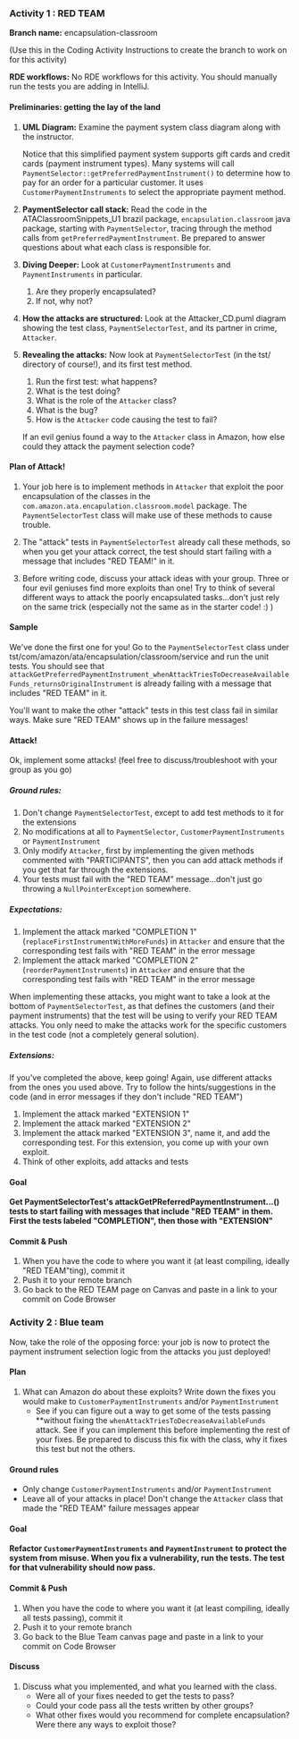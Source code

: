 ### Activity 1 : RED TEAM

**Branch name:** encapsulation-classroom

(Use this in the Coding Activity Instructions to create the branch to work on for this activity)

**RDE workflows:**
No RDE workflows for this activity. You should manually run the tests you are adding in IntelliJ.

#### Preliminaries: getting the lay of the land

1. **UML Diagram:** Examine the payment system class diagram along with the instructor.

   Notice that this simplified payment system supports gift cards and credit cards (payment instrument types).
   Many systems will call `PaymentSelector::getPreferredPaymentInstrument()` to determine how to pay for an order for
   a particular customer. It uses `CustomerPaymentInstruments` to select the appropriate payment method.

1. **PaymentSelector call stack:** Read the code in the ATAClassroomSnippets_U1 brazil package,
   `encapsulation.classroom` java package, starting with `PaymentSelector`, tracing through the method calls
   from `getPreferredPaymentInstrument`. Be prepared to answer questions about what each class is responsible for.

1. **Diving Deeper:** Look at `CustomerPaymentInstruments` and `PaymentInstruments` in particular.
    1. Are they properly encapsulated?
    1. If not, why not?

1. **How the attacks are structured:** Look at the Attacker_CD.puml diagram showing
   the test class, `PaymentSelectorTest`, and its partner in crime,
   `Attacker`.

1. **Revealing the attacks:** Now look at `PaymentSelectorTest` (in the tst/ directory of course!), and its first
   test method.
    1. Run the first test: what happens?
    1. What is the test doing?
    1. What is the role of the `Attacker` class?
    1. What is the bug?
    1. How is the `Attacker` code causing the test to fail?

   If an evil genius found a way to the `Attacker` class in Amazon, how else could they attack the payment
   selection code?

#### Plan of Attack!

1. Your job here is to implement methods in `Attacker` that exploit the poor encapsulation of the classes in the
   `com.amazon.ata.encapulation.classroom.model` package. The
   `PaymentSelectorTest` class will make use of these methods to
   cause trouble.

1. The "attack" tests in `PaymentSelectorTest` already call these methods, so when you get your attack correct,
   the test should start failing with a message that includes "RED TEAM!" in it.

1. Before writing code, discuss your attack ideas with your group.
   Three or four evil geniuses find more exploits than one!
   Try to think of several different ways to attack the poorly
   encapsulated tasks...don't just rely on the same
   trick (especially not the same as in the starter code! :) )

#### Sample

We've done the first one for you! Go to the `PaymentSelectorTest` class
under tst/com/amazon/ata/encapsulation/classroom/service and run
the unit tests. You should see that
`attackGetPreferredPaymentInstrument_whenAttackTriesToDecreaseAvailableFunds_returnsOriginalInstrument`
is already failing with a message that includes "RED TEAM" in it.

You'll want to make the other "attack" tests in this test class fail
in similar ways. Make sure "RED TEAM" shows up in the failure messages!

#### Attack!

Ok, implement some attacks! (feel free to discuss/troubleshoot with your group as you go)

##### Ground rules:

1. Don't change `PaymentSelectorTest`, except to add test methods to it for the extensions
1. No modifications at all to `PaymentSelector`, `CustomerPaymentInstruments` or `PaymentInstrument`
1. Only modify `Attacker`, first by implementing the given methods commented with "PARTICIPANTS", then
   you can add attack methods if you get that far through the extensions.
1. Your tests must fail with the "RED TEAM" message...don't just go throwing a `NullPointerException` somewhere.

##### Expectations:

1. Implement the attack marked "COMPLETION 1" (`replaceFirstInstrumentWithMoreFunds`)
   in `Attacker` and ensure that the corresponding test fails with
   "RED TEAM" in the error message
1. Implement the attack marked "COMPLETION 2" (`reorderPaymentInstruments`) in `Attacker` and ensure that the
   corresponding test fails with "RED TEAM" in the error message

When implementing these attacks, you might want to take a look at the bottom of `PaymentSelectorTest`, as that
defines the customers (and their payment instruments) that the test will be using to verify your RED TEAM attacks.
You only need to make the attacks work for the specific customers
in the test code (not a completely general solution).

##### Extensions:

If you've completed the above, keep going! Again, use different attacks from
the ones you used above. Try to follow the hints/suggestions in the
code (and in error messages if they don't include "RED TEAM")

1. Implement the attack marked "EXTENSION 1"
1. Implement the attack marked "EXTENSION 2"
1. Implement the attack marked "EXTENSION 3", name it, and add the corresponding test. For this extension, you come
   up with your own exploit.
1. Think of other exploits, add attacks and tests

#### Goal

**Get PaymentSelectorTest's attackGetPReferredPaymentInstrument...()
tests to start failing with messages that include "RED TEAM" in
them. First the tests labeled "COMPLETION", then those with "EXTENSION"**

#### Commit & Push

1. When you have the code to where you want it (at least compiling, ideally "RED TEAM"ting), commit it
1. Push it to your remote branch
1. Go back to the RED TEAM page on Canvas and paste in a link to your commit on Code Browser


### Activity 2 : Blue team

Now, take the role of the opposing force: your job is now to protect the payment instrument selection logic from
the attacks you just deployed!

#### Plan

1. What can Amazon do about these exploits?
   Write down the fixes you would make to `CustomerPaymentInstruments` and/or `PaymentInstrument`
   * See if you can figure out a way to get some of the tests passing
     **without fixing the `whenAttackTriesToDecreaseAvailableFunds`
     attack. See if you can implement this before implementing
     the rest of your fixes. Be prepared to discuss this fix with
     the class, why it fixes this test but not the others.

#### Ground rules

* Only change `CustomerPaymentInstruments` and/or `PaymentInstrument`
* Leave all of your attacks in place! Don't change the `Attacker` class that made
  the "RED TEAM" failure messages appear

#### Goal

**Refactor `CustomerPaymentInstruments` and `PaymentInstrument`
to protect the system from misuse. When you fix a vulnerability,
run the tests. The test for that vulnerability should now pass.**

#### Commit & Push

1. When you have the code to where you want it (at least compiling, ideally all tests passing), commit it
1. Push it to your remote branch
1. Go back to the Blue Team canvas page and paste in a link to your commit on Code Browser

#### Discuss

1. Discuss what you implemented, and what you learned with the class.
    * Were all of your fixes needed to get the tests to pass?
    * Could your code pass all the tests written by other groups?
    * What other fixes would you recommend for complete encapsulation? Were there any ways to exploit those?
